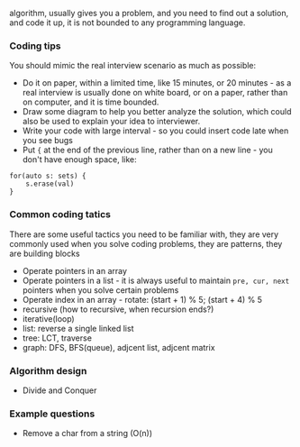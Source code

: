 algorithm, usually gives you a problem, and you need to find out a solution, and code it up, it is not bounded to any programming language.

### Coding tips
You should mimic the real interview scenario as much as possible:
* Do it on paper, within a limited time, like 15 minutes, or 20 minutes - as a real interview is usually done on white board, or on a paper, rather than on computer, and it is time bounded.
* Draw some diagram to help you better analyze the solution, which could also be used to explain your idea to interviewer.
* Write your code with large interval - so you could insert code late when you see bugs
* Put `{` at the end of the previous line, rather than on a new line - you don't have enough space, like:

```
for(auto s: sets) {
    s.erase(val)
}
```

### Common coding tatics 
There are some useful tactics you need to be familiar with, they are very commonly used when you solve coding problems, they are patterns, they are building blocks
* Operate pointers in an array
* Operate pointers in a list - it is always useful to maintain `pre, cur, next` pointers when you solve certain problems
* Operate index in an array - rotate: (start + 1) % 5; (start + 4) % 5
* recursive (how to recursive, when recursion ends?)
* iterative(loop)
* list: reverse a single linked list
* tree: LCT, traverse
* graph: DFS, BFS(queue), adjcent list, adjcent matrix

### Algorithm design
* Divide and Conquer


### Example questions
* Remove a char from a string (O(n))
